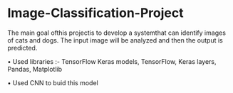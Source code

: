 # Image-Classification-Project

The main goal ofthis projectis to develop a systemthat can identify
images of cats and dogs. The input image will be analyzed and then
the output is predicted.

• Used libraries :- TensorFlow Keras models, TensorFlow, Keras layers, Pandas, Matplotlib

• Used CNN to buid this model
